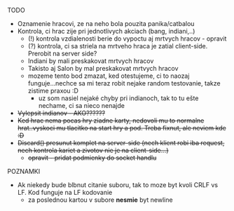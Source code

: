 TODO
* Oznamenie hracovi, ze na neho bola pouzita panika/catbalou
* Kontrola, ci hrac zije pri jednotlivych akciach (bang, indiani,..)
    * (!) kontrola vzdialenosti berie do vypoctu aj mrtvych hracov - opravit
    * (?) kontrola, ci sa striela na mrtveho hraca je zatial client-side. Prerobit na server side?
    * Indiani by mali preskakovat mrtvych hracov
    * Takisto aj Salon by mal preskakovat mrtvych hracov
    * mozeme tento bod zmazat, ked otestujeme, ci to naozaj funguje...nechce sa mi teraz robit nejake random testovanie, takze zistime praxou :D
        * uz som nasiel nejaké chyby pri indianoch, tak to tu ešte nechame, ci sa nieco nenajde
* ~~Vylepsit indianov - AKO??????~~
* ~~Ked hrac nema pocas hry ziadne karty, nedovoli mu to normalne hrat..vyskoci mu tlacitko na start hry a pod. Treba fixnut, ale neviem kde :D~~
* ~~Discard() presunut komplet na server-side (nech klient robi iba request, nech kontrola kariet a zivotov nie je na client-side...)~~
    * ~~opravit - pridat podmienky do socket handlu~~

POZNAMKI
* Ak niekedy bude blbnut citanie suboru, tak to moze byt kvoli CRLF vs LF. Kod funguje na LF kodovanie
    * za poslednou kartou v subore **nesmie** byt newline
